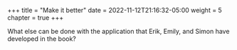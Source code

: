 +++
title = "Make it better"
date = 2022-11-12T21:16:32-05:00
weight = 5
chapter = true
+++


What else can be done with the application that Erik, Emily, and Simon have developed in the book?